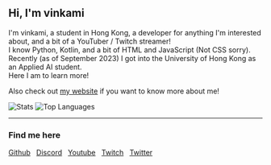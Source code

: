 ## Hi, I'm vinkami

I'm vinkami, a student in Hong Kong, a developer for anything I'm interested about, and a bit of a YouTuber / Twitch streamer!  
I know Python, Kotlin, and a bit of HTML and JavaScript (Not CSS sorry).  
Recently (as of September 2023) I got into the University of Hong Kong as an Applied AI student.  
Here I am to learn more!  

Also check out [my website][vinkami] if you want to know more about me!

![Stats](https://github-readme-stats.vercel.app/api?username=vinkami&show_icons=true&theme=gruvbox)
![Top Languages](https://github-readme-stats.vercel.app/api/top-langs?username=vinkami&theme=gruvbox&layout=compact&langs_count=6)
<!-- ![Wakatime](https://github-readme-stats.vercel.app/api/wakatime?username=vinkami&count_private=true&theme=gruvbox) -->

<hr>

### Find me here
[Github][github]   &nbsp;
[Discord][discord] &nbsp;
[Youtube][youtube] &nbsp;
[Twitch][twitch]   &nbsp;
[Twitter][twitter] &nbsp;



<!-- Variables -->
[vinkami]: https://vinkami.com
[discord]: https://discord.gg/s7vGZFz9C8
[youtube]: https://youtube.com/@vinkamiii
[twitter]: https://twitter.com/vinkami_krip
[twitch]: https://twitch.tv/vinkami
[github]: https://github.com/vinkami
